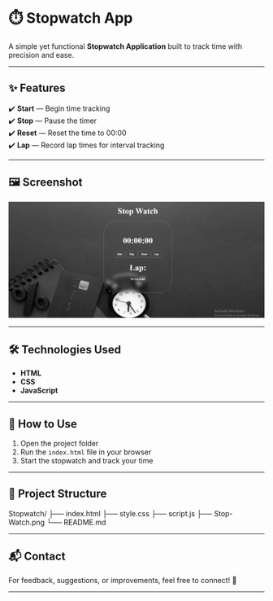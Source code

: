 # ⏱️ Stopwatch App

A simple yet functional **Stopwatch Application** built to track time with precision and ease. 

---

## ✨ Features

✔️ **Start** — Begin time tracking  
✔️ **Stop** — Pause the timer  
✔️ **Reset** — Reset the time to 00:00  
✔️ **Lap** — Record lap times for interval tracking  

---

## 🖼️ Screenshot

<p align="center">
  <img src="./Stop-Watch.png" alt="Stopwatch Screenshot" width="700px" />
</p>

---

## 🛠️ Technologies Used

- **HTML**  
- **CSS**  
- **JavaScript**  

---

## 🚀 How to Use

1. Open the project folder  
2. Run the `index.html` file in your browser  
3. Start the stopwatch and track your time  

---

## 📂 Project Structure

Stopwatch/
├── index.html
├── style.css
├── script.js
├── Stop-Watch.png
└── README.md


---

## 📬 Contact

For feedback, suggestions, or improvements, feel free to connect! 🚀  

---
